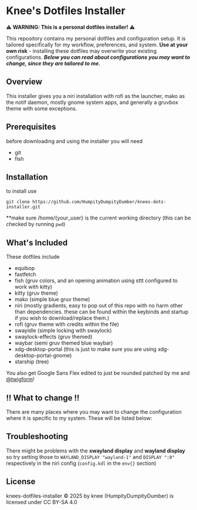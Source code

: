 # Knee's Dotfiles Installer

⚠️ **WARNING: This is a personal dotfiles installer!** ⚠️

This repository contains my personal dotfiles and configuration setup. It is tailored specifically for my workflow, preferences, and system. **Use at your own risk** - installing these dotfiles may overwrite your existing configurations. ***Below you can read about configurations you may want to change, since they are tailored to me.***

## Overview

This installer gives you a niri installation with rofi as the launcher, mako as the notif daemon, mostly gnome system apps, and generally a gruvbox theme with some exceptions.

## Prerequisites

before downloading and using the installer you will need

- git
- fish

## Installation

to install use
```
git clone https://github.com/HumpityDumpityDumber/knees-dots-installer.git
```
**make sure /home/{your_user} is the current working directory (this can be checked by running `pwd`)

## What's Included

These dotfiles include

- equibop
- fastfetch
- fish (gruv colors, and an opening animation using sttt configured to work with kitty)
- kitty (gruv theme)
- mako (simple blue gruv theme)
- niri (mostly gradients, easy to pop out of this repo with no harm other than dependencies. these can be found within the keybinds and startup if you wish to download/replace them.)
- rofi (gruv theme with credits within the file)
- swayidle (simple locking with swaylock)
- swaylock-effects (gruv themed)
- waybar (semi gruv themed blue waybar)
- xdg-desktop-portal (this is just to make sure you are using xdg-desktop-portal-gnome)
- starship (tree)

You also get Google Sans Flex edited to just be rounded patched by me and [@twigform](https://github.com/twigform)!

## !! What to change !!

There are many places where you may want to change the configuration where it is specific to my system. These will be listed below:

## Troubleshooting

There might be problems with the **xwayland display** and **wayland display** so try setting those to `WAYLAND_DISPLAY "wayland-1"` and `DISPLAY ":0"` respectively in the niri config (`config.kdl` in the `env{}` section)

## License

knees-dotfiles-installer © 2025 by knee (HumpityDumpityDumber) is licensed under CC BY-SA 4.0
